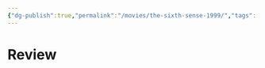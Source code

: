 ```yaml
---
{"dg-publish":true,"permalink":"/movies/the-sixth-sense-1999/","tags":["review"],"created":"2023-11-30","updated":"2023-12-06"}
---
```



# Review
